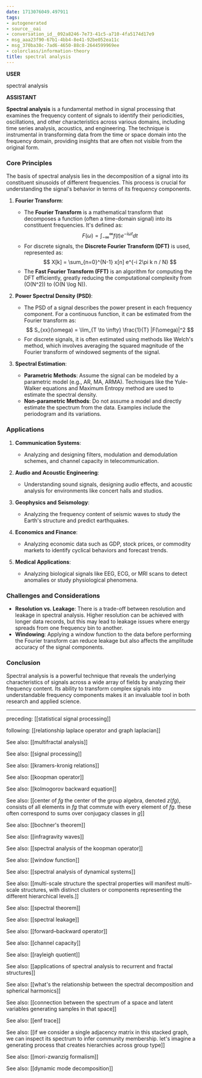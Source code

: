 ```yaml
---
date: 1713076049.497911
tags:
- autogenerated
- source__oai
- conversation_id__092a8246-7e73-41c5-a710-4fa5174d17e9
- msg_aaa23f90-67b1-4bb4-8e41-92be052ea11c
- msg_370ba38c-7ad6-4650-88c8-2644599969ee
- colorclass/information-theory
title: spectral analysis
---
```


**USER**

spectral analysis


**ASSISTANT**

**Spectral analysis** is a fundamental method in signal processing that examines the frequency content of signals to identify their periodicities, oscillations, and other characteristics across various domains, including time series analysis, acoustics, and engineering. The technique is instrumental in transforming data from the time or space domain into the frequency domain, providing insights that are often not visible from the original form.

### Core Principles

The basis of spectral analysis lies in the decomposition of a signal into its constituent sinusoids of different frequencies. This process is crucial for understanding the signal's behavior in terms of its frequency components.

1. **Fourier Transform**:
   - The **Fourier Transform** is a mathematical transform that decomposes a function (often a time-domain signal) into its constituent frequencies. It's defined as:
     $$ F(\omega) = \int_{-\infty}^{\infty} f(t) e^{-i\omega t} dt $$
   - For discrete signals, the **Discrete Fourier Transform (DFT)** is used, represented as:
     $$ X[k] = \sum_{n=0}^{N-1} x[n] e^{-i 2\pi k n / N} $$
   - The **Fast Fourier Transform (FFT)** is an algorithm for computing the DFT efficiently, greatly reducing the computational complexity from \(O(N^2)\) to \(O(N \log N)\).

2. **Power Spectral Density (PSD)**:
   - The PSD of a signal describes the power present in each frequency component. For a continuous function, it can be estimated from the Fourier transform as:
     $$ S_{xx}(\omega) = \lim_{T \to \infty} \frac{1}{T} |F(\omega)|^2 $$
   - For discrete signals, it is often estimated using methods like Welch's method, which involves averaging the squared magnitude of the Fourier transform of windowed segments of the signal.

3. **Spectral Estimation**:
   - **Parametric Methods**: Assume the signal can be modeled by a parametric model (e.g., AR, MA, ARMA). Techniques like the Yule-Walker equations and Maximum Entropy method are used to estimate the spectral density.
   - **Non-parametric Methods**: Do not assume a model and directly estimate the spectrum from the data. Examples include the periodogram and its variations.

### Applications

1. **Communication Systems**:
   - Analyzing and designing filters, modulation and demodulation schemes, and channel capacity in telecommunication.

2. **Audio and Acoustic Engineering**:
   - Understanding sound signals, designing audio effects, and acoustic analysis for environments like concert halls and studios.

3. **Geophysics and Seismology**:
   - Analyzing the frequency content of seismic waves to study the Earth's structure and predict earthquakes.

4. **Economics and Finance**:
   - Analyzing economic data such as GDP, stock prices, or commodity markets to identify cyclical behaviors and forecast trends.

5. **Medical Applications**:
   - Analyzing biological signals like EEG, ECG, or MRI scans to detect anomalies or study physiological phenomena.

### Challenges and Considerations

- **Resolution vs. Leakage**: There is a trade-off between resolution and leakage in spectral analysis. Higher resolution can be achieved with longer data records, but this may lead to leakage issues where energy spreads from one frequency bin to another.
- **Windowing**: Applying a window function to the data before performing the Fourier transform can reduce leakage but also affects the amplitude accuracy of the signal components.

### Conclusion

Spectral analysis is a powerful technique that reveals the underlying characteristics of signals across a wide array of fields by analyzing their frequency content. Its ability to transform complex signals into understandable frequency components makes it an invaluable tool in both research and applied science.


---

preceding: [[statistical signal processing]]  


following: [[relationship laplace operator and graph laplacian]]

See also: [[multifractal analysis]]


See also: [[signal processing]]


See also: [[kramers-kronig relations]]


See also: [[koopman operator]]


See also: [[kolmogorov backward equation]]


See also: [[center of $fg$ the center of the group algebra, denoted $z(fg)$, consists of all elements in $fg$ that commute with every element of $fg$. these often correspond to sums over conjugacy classes in $g$]]


See also: [[bochner's theorem]]


See also: [[infragravity waves]]


See also: [[spectral analysis of the koopman operator]]


See also: [[window function]]


See also: [[spectral analysis of dynamical systems]]


See also: [[multi-scale structure the spectral properties will manifest multi-scale structures, with distinct clusters or components representing the different hierarchical levels.]]


See also: [[spectral theorem]]


See also: [[spectral leakage]]


See also: [[forward–backward operator]]


See also: [[channel capacity]]


See also: [[rayleigh quotient]]


See also: [[applications of spectral analysis to recurrent and fractal structures]]


See also: [[what's the relationship between the spectral decomposition and spherical harmonics]]


See also: [[connection between the spectrum of a space and latent variables generating samples in that space]]


See also: [[enf trace]]


See also: [[if we consider a single adjacency matrix in this stacked graph, we can inspect its spectrum to infer community membership. let's imagine a generating process that creates hierarchies across group type]]


See also: [[mori-zwanzig formalism]]


See also: [[dynamic mode decomposition]]